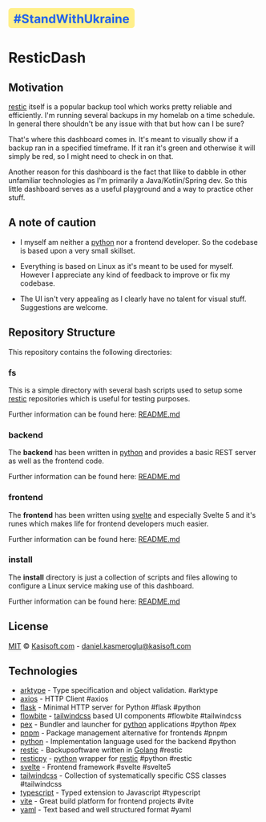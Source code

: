 [![StandWithUkraine][ukraine-svg]][ukraine-readme]

# ResticDash

## Motivation

[restic] itself is a popular backup tool which works pretty reliable and efficiently.
I'm running several backups in my homelab on a time schedule.
In general there shouldn't be any issue with that but how can I be sure?

That's where this dashboard comes in. It's meant to visually show if a backup ran in a specified timeframe. If it ran it's green and otherwise it will simply be red, so I might need to check in on that.

Another reason for this dashboard is the fact that Ilike to dabble in other unfamiliar technologies as I'm primarily a Java/Kotlin/Spring dev.
So this little dashboard serves as a useful playground and a way to practice other stuff.


## A note of caution

* I myself am neither a [python] nor a frontend developer. So the codebase is based upon a very small skillset.

* Everything is based on Linux as it's meant to be used for myself. However I appreciate any kind of feedback to improve or fix my codebase.

* The UI isn't very appealing as I clearly have no talent for visual stuff. Suggestions are welcome.



## Repository Structure

This repository contains the following directories:


### fs

This is a simple directory with several bash scripts used to setup some [restic] repositories which is useful for testing purposes.

Further information can be found here: [README.md](./fs/README.md)


### backend

The __backend__ has been written in [python] and provides a basic REST server as well as the frontend code.

Further information can be found here: [README.md](./backend/README.md)


### frontend

The __frontend__ has been written using [svelte] and especially Svelte 5 and it's runes which makes life for frontend developers much easier.

Further information can be found here: [README.md](./frontend/README.md)


### install

The __install__ directory is just a collection of scripts and files allowing to configure a Linux service making use of this dashboard.

Further information can be found here: [README.md](./install/README.md)


## License

[MIT][license] © [Kasisoft.com] - <daniel.kasmeroglu@kasisoft.com>


## Technologies

* [arktype] - Type specification and object validation. #arktype
* [axios] - HTTP Client #axios
* [flask] - Minimal HTTP server for Python #flask #python
* [flowbite] - [tailwindcss] based UI components #flowbite #tailwindcss
* [pex] - Bundler and launcher for [python] applications #python #pex
* [pnpm] - Package management alternative for frontends #pnpm
* [python] - Implementation language used for the backend #python
* [restic] - Backupsoftware written in [Golang](https://go.dev/) #restic
* [resticpy] - [python] wrapper for [restic] #python #restic
* [svelte] - Frontend framework #svelte #svelte5
* [tailwindcss] - Collection of systematically specific CSS classes #tailwindcss
* [typescript] - Typed extension to Javascript #typescript
* [vite] - Great build platform for frontend projects #vite
* [yaml] - Text based and well structured format #yaml


[arktype]: https://arktype.io/
[axios]: https://axios-http.com/docs/intro
[flask]: https://flask.palletsprojects.com/en/3.0.x/
[flowbite]: https://flowbite.com/
[kasisoft.com]: https://kasisoft.com
[license]: ./LICENSE
[pex]: https://docs.pex-tool.org/
[pnpm]: https://pnpm.io/
[python]: https://www.python.org/
[restic]: https://restic.net/
[resticpy]: https://github.com/mtlynch/resticpy
[svelte]: https://svelte.dev/
[tailwindcss]: https://tailwindcss.com/
[typescript]: https://www.typescriptlang.org/
[vite]: https://vitejs.dev/
[yaml]: https://yaml.org/

[ukraine-readme]: https://github.com/vshymanskyy/StandWithUkraine/blob/main/docs/README.md
[ukraine-svg]: https://raw.githubusercontent.com/vshymanskyy/StandWithUkraine/main/badges/StandWithUkraine.svg
